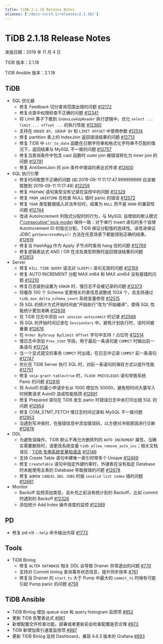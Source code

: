 ```yaml
---
title: TiDB 2.1.18 Release Notes
aliases: ['/docs-cn/v3.1/releases/2.1.18/']
---
```


# TiDB 2.1.18 Release Notes

发版日期：2019 年 11 月 4 日

TiDB 版本：2.1.18

TiDB Ansible 版本：2.1.18

## TiDB

+ SQL 优化器
    - 修复 Feedback 切分查询范围出错的问题 [#12172](https://github.com/pingcap/tidb/pull/12172)
    - 修复点查中权限检查不正确的问题 [#12341](https://github.com/pingcap/tidb/pull/12341)
    - 将 Limit 算子下推到 `IndexLookUpReader` 执行逻辑中，优化 `select ... limit ... offset ...` 的执行性能 [#12380](https://github.com/pingcap/tidb/pull/12380)
    - 支持在 `ORDER BY`、`GROUP BY` 和 `LIMIT OFFSET` 中使用参数 [#12514](https://github.com/pingcap/tidb/pull/12514)
    - 修复 partition 表上的 IndexJoin 返回错误结果的问题 [#12713](https://github.com/pingcap/tidb/pull/12713)
    - 修复 TiDB 中 `str_to_date` 函数在日期字符串和格式化字符串不匹配的情况下，返回结果与 MySQL 不一致的问题 [#12757](https://github.com/pingcap/tidb/pull/12757)
    - 修复当查询条件中包含 cast 函数时 outer join 被错误转化为 inner join 的问题 [#12791](https://github.com/pingcap/tidb/pull/12791)
    - 修复 AntiSemiJoin 的 join 条件中错误的表达式传递 [#12800](https://github.com/pingcap/tidb/pull/12800)
+ SQL 执行引擎
    - 修复时间取整不正确的问题 (如 2019-09-11 11:17:47.999999666 应该被取整到 2019-09-11 11:17:48) [#12259](https://github.com/pingcap/tidb/pull/12259)
    - 修复 `PREPARE` 语句类型没有记录在监控中的问题 [#12329](https://github.com/pingcap/tidb/pull/12329)
    - 修复 `FROM_UNIXTIME` 在检查 NULL 值时 panic 的错误 [#12572](https://github.com/pingcap/tidb/pull/12572)
    - 修复 `YEAR` 类型数据插入非法年份时，结果为 `NULL` 而不是 `0000` 的兼容性问题 [#12744](https://github.com/pingcap/tidb/pull/12744)
    - 改进 AutoIncrement 列隐式分配时的行为，与 MySQL 自增锁的默认模式 (["consecutive" lock mode](https://dev.mysql.com/doc/refman/5.7/en/innodb-auto-increment-handling.html)) 保持一致：对于单行 Insert 语句的多个自增 AutoIncrement ID 的隐式分配，TiDB 保证分配值的连续性。该改进保证 JDBC `getGeneratedKeys()` 方法在任意场景下都能得到正确的结果。 [#12619](https://github.com/pingcap/tidb/pull/12619)
    - 修复当 HashAgg 作为 Apply 子节点时查询 hang 住的问题 [#12769](https://github.com/pingcap/tidb/pull/12769)
    - 修复逻辑表达式 AND / OR 在涉及类型转换时返回错误结果的问题 [#12813](https://github.com/pingcap/tidb/pull/12813)
+ Server
    - 修复 `KILL TIDB QUERY` 语法对 `SLEEP()` 语句无效的问题 [#12159](https://github.com/pingcap/tidb/pull/12159)
    - 修复 AUTO INCREMENT 分配 MAX int64 和 MAX uint64 没有报错的问题 [#12210](https://github.com/pingcap/tidb/pull/12210)
    - 修复日志级别设置为 `ERROR` 时，慢日志不会被记录的问题 [#12373](https://github.com/pingcap/tidb/pull/12373)
    - 将缓存 100 个 Schema 变更相关的表信息调整成 1024 个，且支持通过 `tidb_max_delta_schema_count` 系统变量修改 [#12515](https://github.com/pingcap/tidb/pull/12515)
    - 将 SQL 的统计方式开始时间由“开始执行”改为“开始编译”，使得 SQL 性能统计更加准确 [#12638](https://github.com/pingcap/tidb/pull/12638)
    - 在 TiDB 日志中添加 `set session autocommit` 的记录 [#12568](https://github.com/pingcap/tidb/pull/12568)
    - 将 SQL 的开始时间记录在 `SessionVars` 中，避免计划执行时，该时间被重置 [#12676](https://github.com/pingcap/tidb/pull/12676)
    - 在 `Order By`/`Group By`/`Limit Offset` 字句中支持 `?` 占位符 [#12514](https://github.com/pingcap/tidb/pull/12514)
    - 慢日志中添加 `Prev_stmt` 字段，用于最后一条语句是 `COMMIT` 时输出前一条语句 [#12724](https://github.com/pingcap/tidb/pull/12724)
    - 当一个显式提交的事务 `COMMIT` 时出错，在日志中记录 `COMMIT` 前一条语句 [#12747](https://github.com/pingcap/tidb/pull/12747)
    - 优化在 TiDB Server 执行 SQL 时，对前一条语句的保存方式以提升性能 [#12751](https://github.com/pingcap/tidb/pull/12751)
    - 修复 `skip-grant-table=true` 时，`FLUSH PRIVILEGES` 语句导致系统 Panic 的问题 [#12816](https://github.com/pingcap/tidb/pull/12816)
    - 将 AutoID 的最小申请步长从 1000 增加为 30000，避免短时间大量写入时频繁请求 AutoID 造成性能瓶颈 [#12891](https://github.com/pingcap/tidb/pull/12891)
    - 修复 Prepared 语句在 TiDB 发生 panic 时错误日志中未打印出错 SQL 的问题 [#12954](https://github.com/pingcap/tidb/pull/12954)
    - 修复 COM_STMT_FETCH 慢日志时间记录和 MySQL 不一致问题 [#12953](https://github.com/pingcap/tidb/pull/12953)
    - 当遇到写冲突时，在报错信息中添加错误码，以方便对冲突原因进行诊断 [#12878](https://github.com/pingcap/tidb/pull/12878)
+ DDL
    - 为避免误操作，TiDB 默认不再允许删除列的 `AUTO INCREMENT` 属性，当确实需要删除时，请更改系统变量 `tidb_allow_remove_auto_inc`；相关文档请见：[TiDB 专用系统变量和语法](https://pingcap.com/docs-cn/v3.1/reference/configuration/tidb-server/tidb-specific-variables/) [#12146](https://github.com/pingcap/tidb/pull/12146)
    - 支持 Create Table 语句中建唯一索引时带多个 Unique [#12469](https://github.com/pingcap/tidb/pull/12469)
    - 修复 `CreateTable` 语句中指定外键约束时，外键表在没有指定 Database 时未能使用主表的 Database 导致报错的问题 [#12678](https://github.com/pingcap/tidb/pull/12678)
    - 修复 `ADMIN CANCEL DDL JOBS` 时报 `invalid list index` 错的问题 [#12681](https://github.com/pingcap/tidb/pull/12681)
+ Monitor
    - Backoff 监控添加类型，且补充之前没有统计到的 Backoff，比如 commit 时遇到的 Backoff [#12326](https://github.com/pingcap/tidb/pull/12326)
    - 添加统计 Add Index 操作进度的监控 [#12389](https://github.com/pingcap/tidb/pull/12389)

## PD

- 修复 pd-ctl `--help` 命令输出内容 [#1772](https://github.com/pingcap/pd/pull/1772)

## Tools

+ TiDB Binlog
    - 修复 `ALTER DATABASE` 相关 DDL 会导致 Drainer 异常退出的问题 [#770](https://github.com/pingcap/tidb-binlog/pull/770)
    - 支持对 Commit binlog 查询事务状态信息，提升同步效率 [#761](https://github.com/pingcap/tidb-binlog/pull/761)
    - 修复当 Drainer 的 `start_ts` 大于 Pump 中最大的 `commit_ts` 时候有可能引起 Pump panic 的问题 [#759](https://github.com/pingcap/tidb-binlog/pull/759)

## TiDB Ansible

- TiDB Binlog 增加 queue size 和 query histogram 监控项 [#952](https://github.com/pingcap/tidb-ansible/pull/952)
- 更新 TiDB 告警表达式 [#961](https://github.com/pingcap/tidb-ansible/pull/961)
- 新增配置文件检查功能，部署或者更新前会检查配置是否合理 [#973](https://github.com/pingcap/tidb-ansible/pull/973)
- TiDB 新增加索引速度监控项 [#987](https://github.com/pingcap/tidb-ansible/pull/987)
- 更新 TiDB Binlog 监控 Dashboard，兼容 4.6.3 版本的 Grafana [#993](https://github.com/pingcap/tidb-ansible/pull/993)
